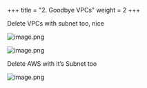 +++
title = "2. Goodbye VPCs"
weight = 2
+++


Delete VPCs with subnet too, nice


![image.png](/images/008-viii-clean-it-up/34-217954-image.png)


![image.png](/images/008-viii-clean-it-up/34-998789-image.png)


Delete AWS with it’s Subnet too


![image.png](/images/008-viii-clean-it-up/34-635415-image.png)


